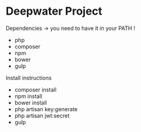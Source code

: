 # Deepwater Project 

Dependencies -> you need to have it in your PATH !
- php
- composer
- npm
- bower
- gulp

Install instructions
- composer install
- npm install
- bower install
- php artisan key:generate
- php artisan jwt:secret
- gulp

